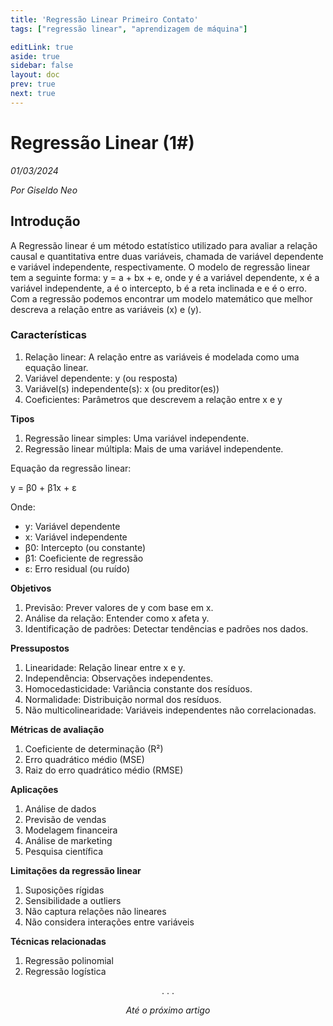 ```yaml
---
title: 'Regressão Linear Primeiro Contato'
tags: ["regressão linear", "aprendizagem de máquina"]

editLink: true
aside: true
sidebar: false
layout: doc
prev: true
next: true
---
```


# Regressão Linear (1#)

_01/03/2024_

_Por Giseldo Neo_

## Introdução

A Regressão linear é um método estatístico utilizado para avaliar a relação causal e quantitativa entre duas variáveis, chamada de variável dependente e variável independente, respectivamente. O modelo de regressão linear tem a seguinte forma: y = a + bx + e, onde y é a variável dependente, x é a variável independente, a é o intercepto, b é a reta inclinada e e é o erro. Com a regressão podemos encontrar um modelo matemático que melhor descreva a relação entre as variáveis (x) e (y).

### Características

1. Relação linear: A relação entre as variáveis é modelada como uma equação linear.
2. Variável dependente: y (ou resposta)
3. Variável(s) independente(s): x (ou preditor(es))
4. Coeficientes: Parâmetros que descrevem a relação entre x e y

**Tipos**

1. Regressão linear simples: Uma variável independente.
2. Regressão linear múltipla: Mais de uma variável independente.

Equação da regressão linear:

y = β0 + β1x + ε

Onde:

- y: Variável dependente
- x: Variável independente
- β0: Intercepto (ou constante)
- β1: Coeficiente de regressão
- ε: Erro residual (ou ruído)

**Objetivos**

1. Previsão: Prever valores de y com base em x.
2. Análise da relação: Entender como x afeta y.
3. Identificação de padrões: Detectar tendências e padrões nos dados.

**Pressupostos**

1. Linearidade: Relação linear entre x e y.
2. Independência: Observações independentes.
3. Homocedasticidade: Variância constante dos resíduos.
4. Normalidade: Distribuição normal dos resíduos.
5. Não multicolinearidade: Variáveis independentes não correlacionadas.

**Métricas de avaliação**

1. Coeficiente de determinação (R²)
2. Erro quadrático médio (MSE)
3. Raiz do erro quadrático médio (RMSE)

**Aplicações**

1. Análise de dados
2. Previsão de vendas
3. Modelagem financeira
4. Análise de marketing
5. Pesquisa científica

**Limitações da regressão linear**

1. Suposições rígidas
2. Sensibilidade a outliers
3. Não captura relações não lineares
4. Não considera interações entre variáveis

**Técnicas relacionadas**

1. Regressão polinomial
2. Regressão logística

<center>. . .</center>

_<center>Até o próximo artigo</center>_